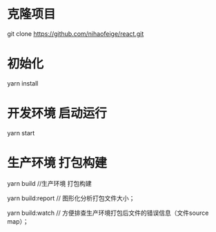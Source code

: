 # 克隆项目
  git clone https://github.com/nihaofeige/react.git

# 初始化
  yarn install

# 开发环境 启动运行
  yarn start

# 生产环境 打包构建
  yarn build  //生产环境 打包构建

  yarn build:report // 图形化分析打包文件大小；

  yarn build:watch // 方便排查生产环境打包后文件的错误信息（文件source map）；